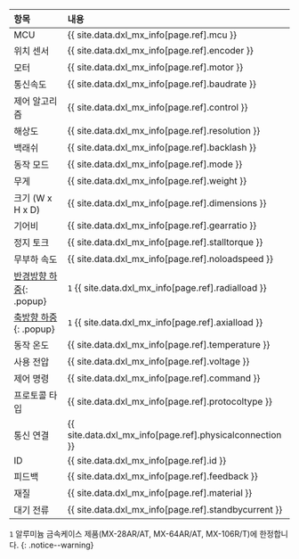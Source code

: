 
| 항목                      | 내용                                                     |
|:--------------------------|:---------------------------------------------------------|
| MCU                       | {{ site.data.dxl_mx_info[page.ref].mcu }}                |
| 위치 센서                 | {{ site.data.dxl_mx_info[page.ref].encoder }}            |
| 모터                      | {{ site.data.dxl_mx_info[page.ref].motor }}              |
| 통신속도                  | {{ site.data.dxl_mx_info[page.ref].baudrate }}           |
| 제어 알고리즘             | {{ site.data.dxl_mx_info[page.ref].control }}            |
| 해상도                    | {{ site.data.dxl_mx_info[page.ref].resolution }}         |
| 백래쉬                    | {{ site.data.dxl_mx_info[page.ref].backlash }}           |
| 동작 모드                 | {{ site.data.dxl_mx_info[page.ref].mode }}               |
| 무게                      | {{ site.data.dxl_mx_info[page.ref].weight }}             |
| 크기 (W x H x D)          | {{ site.data.dxl_mx_info[page.ref].dimensions }}         |
| 기어비                    | {{ site.data.dxl_mx_info[page.ref].gearratio }}          |
| 정지 토크                 | {{ site.data.dxl_mx_info[page.ref].stalltorque }}        |
| 무부하 속도               | {{ site.data.dxl_mx_info[page.ref].noloadspeed }}        |
| [반경방향 하중]{: .popup} | `1` {{ site.data.dxl_mx_info[page.ref].radialload }}     |
| [축방향 하중]{: .popup}   | `1` {{ site.data.dxl_mx_info[page.ref].axialload }}      |
| 동작 온도                 | {{ site.data.dxl_mx_info[page.ref].temperature }}        |
| 사용 전압                 | {{ site.data.dxl_mx_info[page.ref].voltage }}            |
| 제어 명령                 | {{ site.data.dxl_mx_info[page.ref].command }}            |
| 프로토콜 타입             | {{ site.data.dxl_mx_info[page.ref].protocoltype }}       |
| 통신 연결                 | {{ site.data.dxl_mx_info[page.ref].physicalconnection }} |
| ID                        | {{ site.data.dxl_mx_info[page.ref].id }}                 |
| 피드백                    | {{ site.data.dxl_mx_info[page.ref].feedback }}           |
| 재질                      | {{ site.data.dxl_mx_info[page.ref].material }}           |
| 대기 전류                 | {{ site.data.dxl_mx_info[page.ref].standbycurrent }}     |

`1` 알루미늄 금속케이스 제품(MX-28AR/AT, MX-64AR/AT, MX-106R/T)에 한정합니다.
{: .notice--warning}

[반경방향 하중]: /assets/images/dxl/axial_radial_load.png
[축방향 하중]: /assets/images/dxl/axial_radial_load.png
